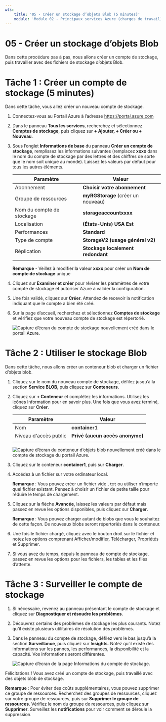 ```yaml
---
wts:
    title: '05 - Créer un stockage d’objets Blob (5 minutes)'
    module: 'Module 02 - Principaux services Azure (charges de travail)'
---
```

# 05 - Créer un stockage d’objets Blob

Dans cette procédure pas à pas, nous allons créer un compte de stockage, puis travailler avec des fichiers de stockage d’objets Blob.

# Tâche 1 : Créer un compte de stockage (5 minutes)

Dans cette tâche, vous allez créer un nouveau compte de stockage. 

1. Connectez-vous au Portail Azure à l’adresse <a href="https://portal.azure.com" target="_blank"><span style="color: #0066cc;" color="#0066cc">https://portal.azure.com</span></a>

2. Dans le panneau **Tous les services**, recherchez et sélectionnez **Comptes de stockage**, puis cliquez sur **+ Ajouter, + Créer ou + Nouveau**. 

3. Sous l’onglet **Informations de base** du panneau **Créer un compte de stockage**, remplissez les informations suivantes (remplacez **xxxx** dans le nom du compte de stockage par des lettres et des chiffres de sorte que le nom soit unique au monde). Laissez les valeurs par défaut pour tous les autres éléments.

    | Paramètre | Valeur | 
    | --- | --- |
    | Abonnement | **Choisir votre abonnement** |
    | Groupe de ressources | **myRGStorage** (créer un nouveau) |
    | Nom du compte de stockage | **storageaccountxxxx** |
    | Localisation | **(États-Unis) USA Est**  |
    | Performances | **Standard** |
    | Type de compte | **StorageV2 (usage général v2)** |
    | Réplication | **Stockage localement redondant** |
    | | |

    **Remarque** - Veillez à modifier la valeur **xxxx** pour créer un **Nom de compte de stockage** unique

5. Cliquez sur **Examiner et créer** pour réviser les paramètres de votre compte de stockage et autoriser Azure à valider la configuration. 

6. Une fois validé, cliquez sur **Créer**. Attendez de recevoir la notification indiquant que le compte a bien été créé. 

7. Sur la page d’accueil, recherchez et sélectionnez **Comptes de stockage** et vérifiez que votre nouveau compte de stockage est répertorié.

    ![Capture d’écran du compte de stockage nouvellement créé dans le portail Azure.](../images/0401.png)

# Tâche 2 : Utiliser le stockage Blob

Dans cette tâche, nous allons créer un conteneur blob et charger un fichier d’objets blob. 

1. Cliquez sur le nom du nouveau compte de stockage, défilez jusqu’à la section **Service BLOB**, puis cliquez sur **Conteneurs**.

2. Cliquez sur **+ Conteneur** et complétez les informations. Utilisez les icônes Information pour en savoir plus. Une fois que vous avez terminé, cliquez sur **Créer**.


    | Paramètre | Valeur |
    | --- | --- |
    | Nom | **container1**  |
    | Niveau d'accès public| **Privé (aucun accès anonyme)** |
    | | |

    ![Capture d’écran du conteneur d’objets blob nouvellement créé dans le compte de stockage du portail Azure.](../images/0402.png)

4. Cliquez sur le conteneur **container1**, puis sur **Charger**.

5. Accédez à un fichier sur votre ordinateur local. 

    **Remarque** : Vous pouvez créer un fichier vide `.txt` ou utiliser n’importe quel fichier existant. Pensez à choisir un fichier de petite taille pour réduire le temps de chargement.

6. Cliquez sur la flèche **Avancée**, laissez les valeurs par défaut mais passez en revue les options disponibles, puis cliquez sur **Charger**.

    **Remarque** : Vous pouvez charger autant de blobs que vous le souhaitez de cette façon. De nouveaux blobs seront répertoriés dans le conteneur.

7. Une fois le fichier chargé, cliquez avec le bouton droit sur le fichier et notez les options comprenant Afficher/modifier, Télécharger, Propriétés et Supprimer. 

8. Si vous avez du temps, depuis le panneau de compte de stockage, passez en revue les options pour les fichiers, les tables et les files d’attente.

# Tâche 3 : Surveiller le compte de stockage

1. Si nécessaire, revenez au panneau présentant le compte de stockage et cliquez sur **Diagnostiquer et résoudre les problèmes**. 

2. Découvrez certains des problèmes de stockage les plus courants. Notez qu’il existe plusieurs utilitaires de résolution des problèmes.

3. Dans le panneau du compte de stockage, défilez vers le bas jusqu’à la section **Surveillance**, puis cliquez sur **Insights**. Notez qu’il existe des informations sur les pannes, les performances, la disponibilité et la capacité. Vos informations seront différentes.

    ![Capture d’écran de la page Informations du compte de stockage.](../images/0403.png)

Félicitations ! Vous avez créé un compte de stockage, puis travaillé avec des objets blob de stockage.

**Remarque** : Pour éviter des coûts supplémentaires, vous pouvez supprimer ce groupe de ressources. Recherchez des groupes de ressources, cliquez sur votre groupe de ressources, puis sur **Supprimer le groupe de ressources**. Vérifiez le nom du groupe de ressources, puis cliquez sur **Supprimer**. Surveillez les **notifications** pour voir comment se déroule la suppression.
